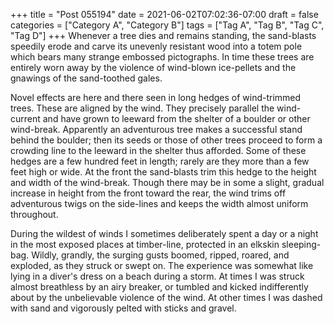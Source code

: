 +++
title = "Post 055194"
date = 2021-06-02T07:02:36-07:00
draft = false
categories = ["Category A", "Category B"]
tags = ["Tag A", "Tag B", "Tag C", "Tag D"]
+++
Whenever a tree dies and remains standing, the sand-blasts speedily erode and carve its unevenly resistant wood into a totem pole which bears many strange embossed pictographs. In time these trees are entirely worn away by the violence of wind-blown ice-pellets and the gnawings of the sand-toothed gales.

Novel effects are here and there seen in long hedges of wind-trimmed trees. These are aligned by the wind. They precisely parallel the wind-current and have grown to leeward from the shelter of a boulder or other wind-break. Apparently an adventurous tree makes a successful stand behind the boulder; then its seeds or those of other trees proceed to form a crowding line to the leeward in the shelter thus afforded. Some of these hedges are a few hundred feet in length; rarely are they more than a few feet high or wide. At the front the sand-blasts trim this hedge to the height and width of the wind-break. Though there may be in some a slight, gradual increase in height from the front toward the rear, the wind trims off adventurous twigs on the side-lines and keeps the width almost uniform throughout.

During the wildest of winds I sometimes deliberately spent a day or a night in the most exposed places at timber-line, protected in an elkskin sleeping-bag. Wildly, grandly, the surging gusts boomed, ripped, roared, and exploded, as they struck or swept on. The experience was somewhat like lying in a diver's dress on a beach during a storm. At times I was struck almost breathless by an airy breaker, or tumbled and kicked indifferently about by the unbelievable violence of the wind. At other times I was dashed with sand and vigorously pelted with sticks and gravel.
